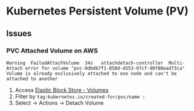 # Kubernetes Persistent Volume (PV)

## Issues

### PVC Attached Volume on AWS

```log
Warning  FailedAttachVolume  34s   attachdetach-controller  Multi-Attach error for volume "pvc-9dbdb7f1-850d-4553-97cf-90f88ead73ca" Volume is already exclusively attached to one node and can't be attached to another
```

1. Access [Elastic Block Store - Volumes](https://console.aws.amazon.com/ec2/v2/home?region=us-east-1#Volumes:sort=desc:createTime)
2. Filter by `tag:kubernetes.io/created-for/pvc/name : `
3. Select -> Actions -> Detach Volume
